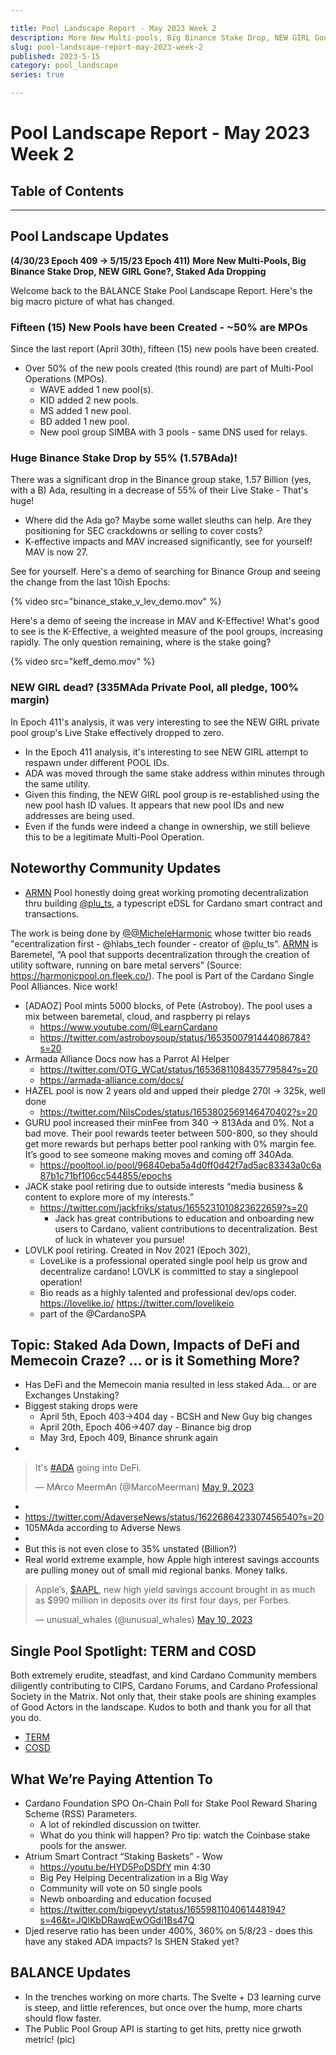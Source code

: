 ```yaml
---

title: Pool Landscape Report - May 2023 Week 2
description: More New Multi-pools, Big Binance Stake Drop, NEW GIRL Gone?, Staked Ada Dropping
slug: pool-landscape-report-may-2023-week-2
published: 2023-5-15
category: pool_landscape
series: true

---
```


# Pool Landscape Report - May 2023 Week 2

## Table of Contents

------------

## Pool Landscape Updates
**(4/30/23 Epoch 409 -> 5/15/23 Epoch 411)**
**More New Multi-Pools, Big Binance Stake Drop, NEW GIRL Gone?, Staked Ada Dropping**

Welcome back to the BALANCE Stake Pool Landscape Report. Here's the big macro picture of what has changed.

### Fifteen (15) New Pools have been Created - ~50% are MPOs
Since the last report (April 30th), fifteen (15) new pools have been created. 
- Over 50% of the new pools created (this round) are part of Multi-Pool Operations (MPOs).
    - WAVE added 1 new pool(s).
    - KID added 2 new pools.
    - MS added 1 new pool.
    - BD added 1 new pool.
    - New pool group SIMBA with 3 pools - same DNS used for relays.
    
### Huge Binance Stake Drop by 55% (1.57BAda)!
There was a significant drop in the Binance group stake, 1.57 Billion (yes, with a B) Ada, resulting in a decrease of 55% of their Live Stake - That's huge! 
- Where did the Ada go? Maybe some wallet sleuths can help. Are they positioning for SEC crackdowns or selling to cover costs?
- K-effective impacts and MAV increased significantly, see for yourself! MAV is now 27.

See for yourself. Here's a demo of searching for Binance Group and seeing the change from the last 10ish Epochs:

{% video src="binance_stake_v_lev_demo.mov" %}

Here's a demo of seeing the increase in MAV and K-Effective! What's good to see is the K-Effective, a weighted measure of the pool groups, increasing rapidly. The only question remaining, where is the stake going?

{% video src="keff_demo.mov" %}

### NEW GIRL dead? (335MAda Private Pool, all pledge, 100% margin)
In Epoch 411's analysis, it was very interesting to see the NEW GIRL private pool group's Live Stake effectively dropped to zero.
- In the Epoch 411 analysis, it's interesting to see NEW GIRL attempt to respawn under different POOL IDs.
- ADA was moved through the same stake address within minutes through the same utility.
- Given this finding, the NEW GIRL pool group is re-established using the new pool hash ID values. It appears that new pool IDs and new addresses are being used.
- Even if the funds were indeed a change in ownership, we still believe this to be a legitimate Multi-Pool Operation.



## Noteworthy Community Updates
- [ARMN](https://pool.pm/2a05c534817a0b97ce0c5a2354b6e35a067c52408fa70c77e0b5e378) Pool honestly doing great working promoting decentralization thru building [@plu_ts](https://twitter.com/plu_ts), a typescript eDSL for Cardano smart contract and transactions.

The work is being done by [@@MicheleHarmonic](https://twitter.com/MicheleHarmonic) whose twitter bio reads "ecentralization first - @hlabs_tech founder - creator of @plu_ts". [ARMN](https://cexplorer.io/pool/pool19gzu2dyp0g9e0nsvtg34fdhrtgr8c5jq37nscalqkh3hsjmas69#performance) is Baremetel, “A pool that supports decentralization through the creation of utility software, running on bare metal servers” (Source:  https://harmonicpool.on.fleek.co/).  The pool is Part of the Cardano Single Pool Alliances. Nice work!

- [ADAOZ] Pool mints 5000 blocks, of Pete (Astroboy). The pool uses a mix between baremetal, cloud, and raspberry pi relays
    - https://www.youtube.com/@LearnCardano 
    - https://twitter.com/astroboysoup/status/1653500791444086784?s=20 
- Armada Alliance Docs now has a Parrot AI Helper
    - https://twitter.com/OTG_WCat/status/1653681108435779584?s=20 
    - https://armada-alliance.com/docs/ 
- HAZEL pool is now 2 years old and upped their pledge 270l -> 325k, well done
    - https://twitter.com/NilsCodes/status/1653802569146470402?s=20 
- GURU pool increased their minFee from 340 -> 813Ada and 0%. Not a bad move. Their pool rewards teeter between 500-800, so they should get more rewards but perhaps better pool ranking with 0% margin fee. It’s good to see someone making moves and coming off 340Ada.
    - https://pooltool.io/pool/96840eba5a4d0ff0d42f7ad5ac83343a0c6a87b1c71bf106cc544855/epochs 
- JACK stake pool retiring due to outside interests “media business & content to explore more of my interests.”
    - https://twitter.com/jackfriks/status/1655231010823622659?s=20 
        - Jack has great contributions to education and onboarding new users to Cardano, valient contributions to decentralization. Best of luck in whatever you pursue!
- LOVLK pool retiring. Created in Nov 2021 (Epoch 302), 
    - LoveLike is a professional operated single pool help us grow and decentralize cardano! LOVLK is committed to stay a singlepool operation!
    - Bio reads as a highly talented and professional dev/ops coder. https://lovelike.io/ https://twitter.com/lovelikeio 
    - part of the @CardanoSPA



## Topic: Staked Ada Down, Impacts of DeFi and Memecoin Craze? … or is it Something More?
- Has DeFi and the Memecoin mania resulted in less staked Ada… or are Exchanges Unstaking?
- Biggest staking drops were
    - April 5th, Epoch 403->404 day - BCSH and New Guy big changes
    - April 20th, Epoch 406->407 day - Binance big drop
    - May 3rd, Epoch 409, Binance shrunk again
- 
<blockquote class="twitter-tweet tw-align-center" data-partner="tweetdeck"><p lang="en" dir="ltr">It&#39;s <a href="https://twitter.com/hashtag/ADA?src=hash&amp;ref_src=twsrc%5Etfw">#ADA</a> going into DeFi.</p>&mdash; M₳rco Meerm₳n (@MarcoMeerman) <a href="https://twitter.com/MarcoMeerman/status/1656018934703824919?ref_src=twsrc%5Etfw">May 9, 2023</a></blockquote>

- <script async src="https://platform.twitter.com/widgets.js" charset="utf-8"></script>
- https://twitter.com/AdaverseNews/status/1622686423307456540?s=20 
- 105MAda according to Adverse News
- <check defi lama>
- But this is not even close to 35% unstated (Billion?)
- Real world extreme example, how Apple high interest savings accounts are pulling money out of small mid regional banks. Money talks. 

<blockquote class="twitter-tweet tw-align-center"><p lang="en" dir="ltr">Apple’s, <a href="https://twitter.com/search?q=%24AAPL&amp;src=ctag&amp;ref_src=twsrc%5Etfw">$AAPL</a>, new high yield savings account brought in as much as $990 million in deposits over its first four days, per Forbes.</p>&mdash; unusual_whales (@unusual_whales) <a href="https://twitter.com/unusual_whales/status/1656328492689104900?ref_src=twsrc%5Etfw">May 10, 2023</a></blockquote> <script async src="https://platform.twitter.com/widgets.js" charset="utf-8"></script>
 


## Single Pool Spotlight: TERM and COSD
Both extremely erudite, steadfast, and kind Cardano Community members diligently contributing to CIPS, Cardano Forums, and Cardano Professional Society in the Matrix. Not only that, their stake pools are shining examples of Good Actors in the landscape. Kudos to both and thank you for all that you do.
- [TERM](https://pool.pm/08f05bcfaada3bb5c038b8c88c6b502ceabfd9978973159458c6535b)
- [COSD](https://pool.pm/c94e6fe1123bf111b77b57994bcd836af8ba2b3aa72cfcefbec2d3d4)


## What We’re Paying Attention To
- Cardano Foundation SPO On-Chain Poll for Stake Pool Reward Sharing Scheme (RSS) Parameters.
    - A lot of rekindled discussion on twitter.
    - What do you think will happen? Pro tip: watch the Coinbase stake pools for the answer.
- Atrium Smart Contract “Staking Baskets” - Wow 
    - https://youtu.be/HYD5PoDSDfY min 4:30 
    - Big Pey Helping Decentralization in a  Big Way
    - Community will vote on 50 single pools
    - Newb onboarding and education focused 
    - https://twitter.com/bigpeyyt/status/1655981104061448194?s=46&t=JQlKbDRawqEwOGdi1Bs47Q
- Djed reserve ratio has been under 400%, 360% on 5/8/23 - does this have any staked ADA impacts? Is SHEN Staked yet?


## BALANCE Updates
- In the trenches working on more charts. The Svelte + D3 learning curve is steep, and little references, but once over the hump, more charts should flow faster.
- The Public Pool Group API is starting to get hits, pretty nice grwoth metric! (pic)